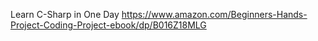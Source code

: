 Learn C-Sharp in One Day
https://www.amazon.com/Beginners-Hands-Project-Coding-Project-ebook/dp/B016Z18MLG
